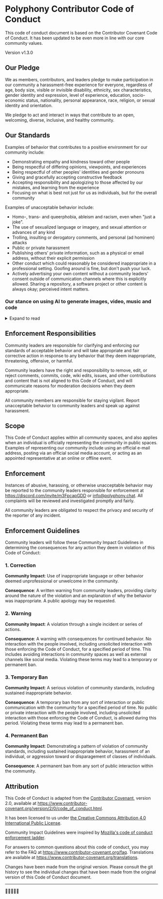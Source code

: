 # Polyphony Contributor Code of Conduct

This code of conduct document is based on the Contributor Covenant Code of Conduct. It has been
updated to be even more in line with our core community values.

Version v1.3.0

## Our Pledge

We as members, contributors, and leaders pledge to make participation in our
community a harassment-free experience for everyone, regardless of age, body
size, visible or invisible disability, ethnicity, sex characteristics, gender
identity and expression, level of experience, education, socio-economic status,
nationality, personal appearance, race, religion, or sexual identity
and orientation.

We pledge to act and interact in ways that contribute to an open, welcoming,
diverse, inclusive, and healthy community.

## Our Standards

Examples of behavior that contributes to a positive environment for our
community include:

- Demonstrating empathy and kindness toward other people
- Being respectful of differing opinions, viewpoints, and experiences
- Being respectful of other peoples' identities and gender pronouns
- Giving and gracefully accepting constructive feedback
- Accepting responsibility and apologizing to those affected by our mistakes,
  and learning from the experience
- Focusing on what is best not just for us as individuals, but for the
  overall community

Examples of unacceptable behavior include:

- Homo-, trans- and queerphobia, ableism and racism, even when "just a joke".
- The use of sexualized language or imagery, and sexual attention or
  advances of any kind
- Trolling, insulting or derogatory comments, and personal (ad hominem) attacks
- Public or private harassment
- Publishing others' private information, such as a physical or email
  address, without their explicit permission
- Other conduct which could reasonably be considered inappropriate in a
  professional setting. Goofing around is fine, but don't push your luck.
- Actively advertising your own content without a community leaders' consent
  outside of communication channels where this is explicitly allowed.
  Sharing a repository, a software project or other content is always okay;
  perceived intent matters.
  

### Our stance on using AI to generate images, video, music and code

<details>
  <summary>Expand to read</summary>
  
  We disapprove of the usage of AI image and video generation within our community. This practice
  undermines artistic professions by devaluing human creativity, skill, and craftsmanship, which
  is already leading to job displacement within creative fields.
  
  The training data used for these models is often obtained without the consent of artists, denying
  them their right of control over their work and any sort of financial compensation. This is
  simply unethical.
  
  As such, we do not condone the use or spreading of AI generated images, videos, or music in our work
  and our community.
  
  We will not accept code contributions derived through highly LLM-automated coding practices,
  commonly referred to as "vibe coding". We do not, however, place restrictions on the usage of
  LLMs to help you answer questions, learn new topics or help with debugging code you'd like
  to contribute.

</details>

## Enforcement Responsibilities

Community leaders are responsible for clarifying and enforcing our standards of
acceptable behavior and will take appropriate and fair corrective action in
response to any behavior that they deem inappropriate, threatening, offensive,
or harmful.

Community leaders have the right and responsibility to remove, edit, or reject
comments, commits, code, wiki edits, issues, and other contributions and content
that is not aligned to this Code of Conduct, and will communicate reasons for
moderation decisions when they deem appropriate.

All community members are responsible for staying vigilant. Report unacceptable behavior to
community leaders and speak up against harassment.

## Scope

This Code of Conduct applies within all community spaces, and also applies when
an individual is officially representing the community in public spaces.
Examples of representing our community include using an official e-mail address,
posting via an official social media account, or acting as an appointed
representative at an online or offline event.

## Enforcement

Instances of abusive, harassing, or otherwise unacceptable behavior may be
reported to the community leaders responsible for enforcement at
<https://discord.com/invite/m3FpcapGDD> or [info@polyphony.chat](mailto:info@polyphony.chat).
All complaints will be reviewed and investigated promptly and fairly.

All community leaders are obligated to respect the privacy and security of the
reporter of any incident.

## Enforcement Guidelines

Community leaders will follow these Community Impact Guidelines in determining
the consequences for any action they deem in violation of this Code of Conduct:

### 1. Correction

**Community Impact**: Use of inappropriate language or other behavior deemed
unprofessional or unwelcome in the community.

**Consequence**: A written warning from community leaders, providing
clarity around the nature of the violation and an explanation of why the
behavior was inappropriate. A public apology may be requested.

### 2. Warning

**Community Impact**: A violation through a single incident or series
of actions.

**Consequence**: A warning with consequences for continued behavior. No
interaction with the people involved, including unsolicited interaction with
those enforcing the Code of Conduct, for a specified period of time. This
includes avoiding interactions in community spaces as well as external channels
like social media. Violating these terms may lead to a temporary or
permanent ban.

### 3. Temporary Ban

**Community Impact**: A serious violation of community standards, including
sustained inappropriate behavior.

**Consequence**: A temporary ban from any sort of interaction or public
communication with the community for a specified period of time. No public or
private interaction with the people involved, including unsolicited interaction
with those enforcing the Code of Conduct, is allowed during this period.
Violating these terms may lead to a permanent ban.

### 4. Permanent Ban

**Community Impact**: Demonstrating a pattern of violation of community
standards, including sustained inappropriate behavior, harassment of an
individual, or aggression toward or disparagement of classes of individuals.

**Consequence**: A permanent ban from any sort of public interaction within
the community.

## Attribution

This Code of Conduct is adapted from the [Contributor Covenant][homepage],
version 2.0, available at
https://www.contributor-covenant.org/version/2/0/code_of_conduct.html.

It has been licensed to us under [the Creative Commons Attribution 4.0 International Public License](https://web.archive.org/web/20250323015123/https://github.com/EthicalSource/contributor_covenant/blob/release/LICENSE.md).

Community Impact Guidelines were inspired by [Mozilla's code of conduct
enforcement ladder](https://github.com/mozilla/diversity).

[homepage]: https://www.contributor-covenant.org

For answers to common questions about this code of conduct, you may refer to the FAQ at
https://www.contributor-covenant.org/faq. Translations are available at
https://www.contributor-covenant.org/translations.

Changes have been made from the original version. Please consult the git history to see the individual changes that have been
made from the original version of this Code of Conduct document.

---

🏳️‍⚧️🏳️‍🌈😺
